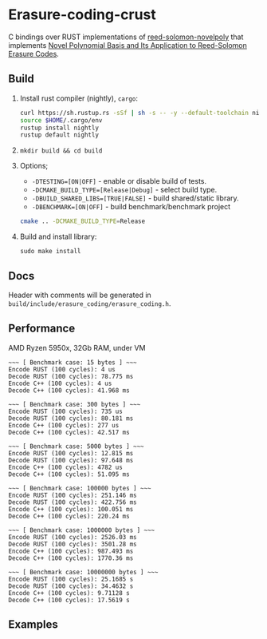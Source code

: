 # Erasure-coding-crust

C bindings over RUST implementations of [reed-solomon-novelpoly](https://github.com/paritytech/reed-solomon-novelpoly) that implements [Novel Polynomial Basis and Its Application to
Reed-Solomon Erasure Codes](https://www.citi.sinica.edu.tw/papers/whc/4454-F.pdf).

## Build

1. Install rust compiler (nightly), `cargo`:
    ```bash
    curl https://sh.rustup.rs -sSf | sh -s -- -y --default-toolchain nightly
    source $HOME/.cargo/env
    rustup install nightly
    rustup default nightly
    ```
2. `mkdir build && cd build`
3. Options;
   - `-DTESTING=[ON|OFF]` - enable or disable build of tests.
   - `-DCMAKE_BUILD_TYPE=[Release|Debug]` - select build type.
   - `-DBUILD_SHARED_LIBS=[TRUE|FALSE]` - build shared/static library.
   - `-DBENCHMARK=[ON|OFF]` - build benchmark/benchmark project
   
   ```bash
   cmake .. -DCMAKE_BUILD_TYPE=Release
   ```
4. Build and install library: 
   ```
   sudo make install
   ```

## Docs

Header with comments will be generated in `build/include/erasure_coding/erasure_coding.h`.

## Performance

AMD Ryzen 5950x, 32Gb RAM, under VM
```
~~~ [ Benchmark case: 15 bytes ] ~~~
Encode RUST (100 cycles): 4 us
Decode RUST (100 cycles): 78.775 ms
Encode C++ (100 cycles): 4 us
Decode C++ (100 cycles): 41.968 ms

~~~ [ Benchmark case: 300 bytes ] ~~~
Encode RUST (100 cycles): 735 us
Decode RUST (100 cycles): 80.181 ms
Encode C++ (100 cycles): 277 us
Decode C++ (100 cycles): 42.517 ms

~~~ [ Benchmark case: 5000 bytes ] ~~~
Encode RUST (100 cycles): 12.815 ms
Decode RUST (100 cycles): 97.648 ms
Encode C++ (100 cycles): 4782 us
Decode C++ (100 cycles): 51.095 ms

~~~ [ Benchmark case: 100000 bytes ] ~~~
Encode RUST (100 cycles): 251.146 ms
Decode RUST (100 cycles): 422.756 ms
Encode C++ (100 cycles): 100.051 ms
Decode C++ (100 cycles): 220.24 ms

~~~ [ Benchmark case: 1000000 bytes ] ~~~
Encode RUST (100 cycles): 2526.03 ms
Decode RUST (100 cycles): 3501.28 ms
Encode C++ (100 cycles): 987.493 ms
Decode C++ (100 cycles): 1770.36 ms

~~~ [ Benchmark case: 10000000 bytes ] ~~~
Encode RUST (100 cycles): 25.1685 s
Decode RUST (100 cycles): 34.4632 s
Encode C++ (100 cycles): 9.71128 s
Decode C++ (100 cycles): 17.5619 s
```

## Examples
